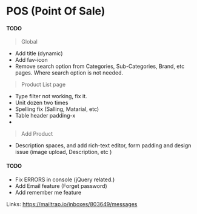 # POS (Point Of Sale)

#### TODO 

> Global 
- Add title (dynamic)
- Add fav-icon 
- Remove search option from Categories, Sub-Categories, Brand, etc pages. Where search option is not needed.


> Product List page
- Type filter not working, fix it. 
- Unit dozen two times 
- Spelling fix (Salling, Matarial, etc)
- Table header padding-x
- 

> Add Product
- Description spaces, and add rich-text editor, form padding and design issue (image upload, Description, etc )


#### TODO

- Fix ERRORS in console (jQuery related.)
- Add Email feature (Forget password)
- Add remember me feature


Links: https://mailtrap.io/inboxes/803649/messages
